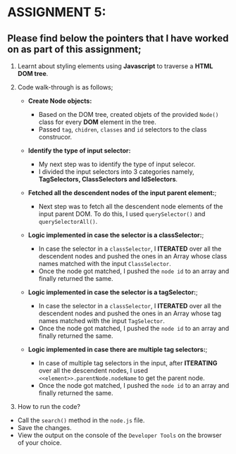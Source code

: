 <h1>ASSIGNMENT 5:</h1>

<h2>Please find below the pointers that I have worked on as part of this assignment;</h2>


1. Learnt about styling elements using **Javascript** to traverse a **HTML DOM tree**.

2. Code walk-through is as follows;
	* <b>Create Node objects:</b>
	  * Based on the DOM tree, created objets of the provided `Node()` class for every **DOM** element in the tree.
	  * Passed `tag`, `chidren`, `classes` and `id` selectors to the class construcor.

	* <b>Identify the type of input selector:</b>
	  * My next step was to identify the type of input selecor.
	  * I divided the input selectors into 3 categories namely, **TagSelectors, ClassSelectors and IdSelectors**.
      
    * <b>Fetched all the descendent nodes of the input parent element:</b>;
	    * Next step was to fetch all the descendent node elements of the input parent DOM. To do this, I used `querySelector()` and `querySelectorAll()`.
	
    * <b>Logic implemented in case the selector is a classSelector:</b>;
	    * In case the selector in a `classSelector`, I **ITERATED** over all the descendent nodes and pushed the ones in an Array whose class names matched with the input `ClassSelector`.
	    * Once the node got matched, I pushed the `node id` to an array and finally returned the same.
	    
    * <b>Logic implemented in case the selector is a tagSelector:</b>;
	    * In case the selector in a `classSelector`, I **ITERATED** over all the descendent nodes and pushed the ones in an Array whose tag names matched with the input `TagSelector`.
	    * Once the node got matched, I pushed the `node id` to an array and finally returned the same.

    * <b>Logic implemented in case there are multiple tag selectors:</b>;
	    * In case of multiple tag selectors in the input, after **ITERATING** over all the descendent nodes, I used `<<element>>.parentNode.nodeName` to get the parent node.
	    * Once the node got matched, I pushed the `node id` to an array and finally returned the same.

3. How to run the code?
  * Call the `search()` method in the `node.js` file.
  * Save the changes.
  * View the output on the console of the `Developer Tools` on the browser of your choice.